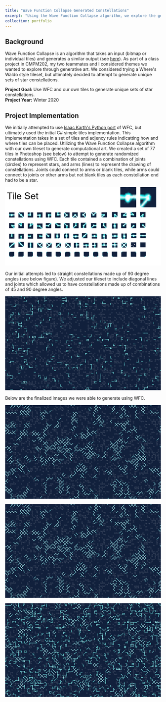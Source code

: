 ```yaml
---
title: "Wave Function Collapse Generated Constellations"
excerpt: "Using the Wave Function Collapse algorithm, we explore the generation of computational constellation art using 77 individual tiles designed in Photoshop.<br><br><img src='/images/wfc.png'>"
collection: portfolio
---
```


## Background
Wave Function Collapse is an algorithm that takes an input (bitmap or individual tiles) and generates a similar output (see [here](https://github.com/mxgmn/WaveFunctionCollapse)). As part of a class project in CMPM202, my two teammates and I considered themes we wanted to explore through generative art. We considered trying a Where's Waldo style tileset, but ultimately decided to attempt to generate unique sets of star constellations. 

**Project Goal:** Use WFC and our own tiles to generate unique sets of star constellations. <br>
**Project Year:** Winter 2020

## Project Implementation

We initially attempted to use [Isaac Karth's Python port](https://github.com/ikarth/wfc_2019f) of WFC, but ultimately used the initial C# simple tiles implementation. This implementation takes in a set of tiles and adjency rules indicatting how and where tiles can be placed. Utilizing the Wave Function Collapse algorithm with our own tileset to generate computational art. We created a set of 77 tiles in Photoshop (see below) to attempt to generate randomized constellations using WFC. Each tile contained a combination of joints (circles) to represent stars, and arms (lines) to represent the drawing of constellations. Joints could connect to arms or blank tiles, while arms could connect to joints or other arms but not blank tiles as each constellation end had to be a star.

<img src='/images/wfc2.png'>

Our initial attempts led to straight constellations made up of 90 degree angles (see below figure). We adjusted our tileset to include diagonal lines and joints which allowed us to have constellations made up of combinations of 45 and 90 degree angles. 

<img src='/images/wfc5.png'><br>

Below are the finalized images we were able to generate using WFC. 

<img src='/images/wfc.png'><br>

<img src='/images/wfc3.png'><br>

<img src='/images/wfc4.png'><br>
